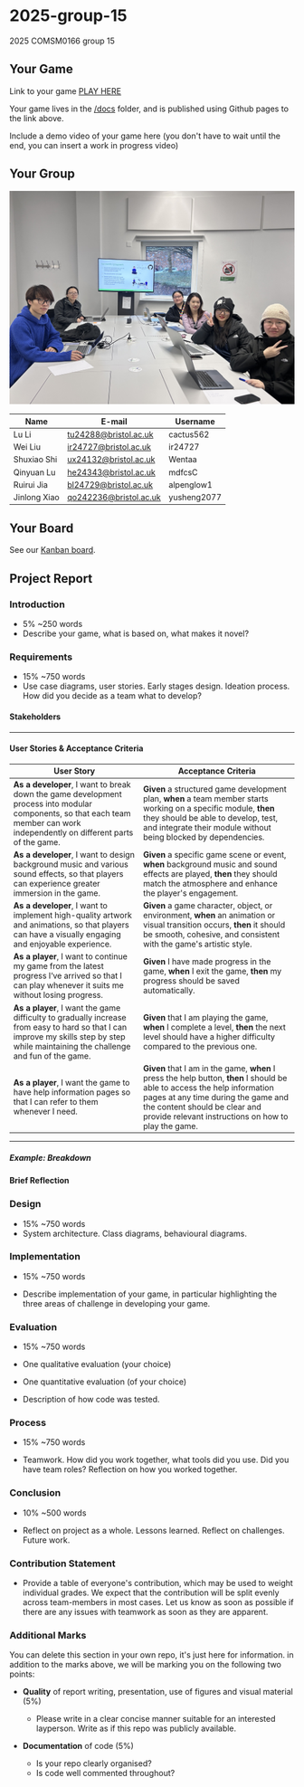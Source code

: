 # 2025-group-15
2025 COMSM0166 group 15

## Your Game

Link to your game [PLAY HERE](https://peteinfo.github.io/COMSM0166-project-template/)

Your game lives in the [/docs](/docs) folder, and is published using Github pages to the link above.

Include a demo video of your game here (you don't have to wait until the end, you can insert a work in progress video)

## Your Group

![Group 15](https://github.com/UoB-COMSM0166/2025-group-15/blob/main/Images/IMG_6600.JPG?raw=true)

| Name         | E-mail                  | Username       |
|--------------|-------------------------|----------------|
| Lu Li        | tu24288@bristol.ac.uk   | cactus562      |
| Wei Liu      | ir24727@bristol.ac.uk   | ir24727        |
| Shuxiao Shi  | ux24132@bristol.ac.uk   | Wentaa         |
| Qinyuan Lu   | he24343@bristol.ac.uk   | mdfcsC         |
| Ruirui Jia   | bl24729@bristol.ac.uk   | alpenglow1     |
| Jinlong Xiao | qo242236@bristol.ac.uk  | yusheng2077    |

## Your Board

See our [Kanban board](https://github.com/orgs/UoB-COMSM0166/projects/117).

## Project Report

### Introduction

- 5% ~250 words 
- Describe your game, what is based on, what makes it novel? 

### Requirements 

- 15% ~750 words
- Use case diagrams, user stories. Early stages design. Ideation process. How did you decide as a team what to develop? 

#### Stakeholders
<!-- 【DDL周六晚24点前】表格 -->

---
#### User Stories & Acceptance Criteria
<!-- 【DDL周六晚24点前】使用markdown的unordered list格式，操作方法：键入“-”后空格再写文字 -->
| User Story | Acceptance Criteria |
|------------|---------------------|
| **As a developer**, I want to break down the game development process into modular components, so that each team member can work independently on different parts of the game. | **Given** a structured game development plan, **when** a team member starts working on a specific module, **then** they should be able to develop, test, and integrate their module without being blocked by dependencies. |
| **As a developer**, I want to design background music and various sound effects, so that players can experience greater immersion in the game. | **Given** a specific game scene or event, **when** background music and sound effects are played, **then** they should match the atmosphere and enhance the player's engagement. |
| **As a developer**, I want to implement high-quality artwork and animations, so that players can have a visually engaging and enjoyable experience. | **Given** a game character, object, or environment, **when** an animation or visual transition occurs, **then** it should be smooth, cohesive, and consistent with the game's artistic style. |
| **As a player**, I want to continue my game from the latest progress I‘ve arrived so that I can play whenever it suits me without losing progress. |**Given** I have made progress in the game, **when** I exit the game, **then** my progress should be saved automatically. |
| **As a player**, I want the game difficulty to gradually increase from easy to hard so that I can improve my skills step by step while maintaining the challenge and fun of the game. | **Given** that I am playing the game, **when** I complete a level, **then**  the next level should have a higher difficulty compared to the previous one. |
| **As a player**, I want the game to have help information pages so that I can refer to them whenever I need. | **Given** that I am in the game, **when** I press the help button, **then** I should be able to access the help information pages at any time during the game and the content should be clear and provide relevant instructions on how to play the game. |

---
##### Example: Breakdown
<!-- 【DDL周六晚24点前】选一个user story来拆解成任务 -->

#### Brief Reflection
<!-- 【DDL周六晚24点前】待填充 -->

### Design

- 15% ~750 words 
- System architecture. Class diagrams, behavioural diagrams. 

### Implementation

- 15% ~750 words

- Describe implementation of your game, in particular highlighting the three areas of challenge in developing your game. 

### Evaluation

- 15% ~750 words

- One qualitative evaluation (your choice) 

- One quantitative evaluation (of your choice) 

- Description of how code was tested. 

### Process 

- 15% ~750 words

- Teamwork. How did you work together, what tools did you use. Did you have team roles? Reflection on how you worked together. 

### Conclusion

- 10% ~500 words

- Reflect on project as a whole. Lessons learned. Reflect on challenges. Future work. 

### Contribution Statement

- Provide a table of everyone's contribution, which may be used to weight individual grades. We expect that the contribution will be split evenly across team-members in most cases. Let us know as soon as possible if there are any issues with teamwork as soon as they are apparent. 

### Additional Marks

You can delete this section in your own repo, it's just here for information. in addition to the marks above, we will be marking you on the following two points:

- **Quality** of report writing, presentation, use of figures and visual material (5%) 
  - Please write in a clear concise manner suitable for an interested layperson. Write as if this repo was publicly available.

- **Documentation** of code (5%)

  - Is your repo clearly organised? 
  - Is code well commented throughout?
